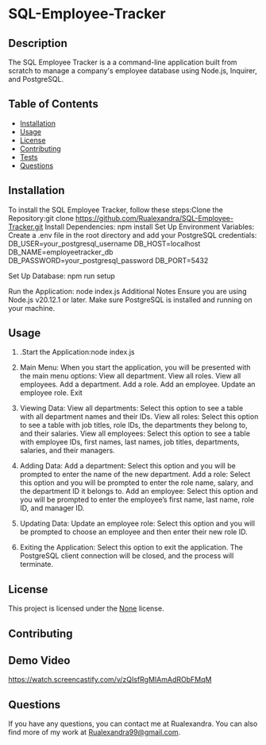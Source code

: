 # SQL-Employee-Tracker

## Description

The SQL Employee Tracker is a a command-line application built from scratch to manage a company's employee database using Node.js, Inquirer, and PostgreSQL.

## Table of Contents

- [Installation](#installation)
- [Usage](#usage)
- [License](#license)
- [Contributing](#contributing)
- [Tests](#tests)
- [Questions](#questions)

## Installation

To install the SQL Employee Tracker, follow these steps:Clone the Repository:git clone https://github.com/Rualexandra/SQL-Employee-Tracker.git
Install Dependencies: npm install
Set Up Environment Variables:
Create a .env file in the root directory and add your PostgreSQL credentials: DB_USER=your_postgresql_username
DB_HOST=localhost
DB_NAME=employeetracker_db
DB_PASSWORD=your_postgresql_password
DB_PORT=5432

Set Up Database:
npm run setup

Run the Application:
node index.js
Additional Notes
Ensure you are using Node.js v20.12.1 or later.
Make sure PostgreSQL is installed and running on your machine.

## Usage

1. .Start the Application:node index.js

2. Main Menu:
   When you start the application, you will be presented with the main menu options:
   View all department.
   View all roles.
   View all employees.
   Add a department.
   Add a role.
   Add an employee.
   Update an employee role.
   Exit

3. Viewing Data:
   View all departments: Select this option to see a table with all department names and their IDs.
   View all roles: Select this option to see a table with job titles, role IDs, the departments they belong to, and their salaries.
   View all employees: Select this option to see a table with employee IDs, first names, last names, job titles, departments, salaries, and their managers.

4. Adding Data:
   Add a department: Select this option and you will be prompted to enter the name of the new department.
   Add a role: Select this option and you will be prompted to enter the role name, salary, and the department ID it belongs to.
   Add an employee: Select this option and you will be prompted to enter the employee’s first name, last name, role ID, and manager ID.

5. Updating Data:
   Update an employee role: Select this option and you will be prompted to choose an employee and then enter their new role ID.

6. Exiting the Application: Select this option to exit the application. The PostgreSQL client connection will be closed, and the process will terminate.

## License

This project is licensed under the [None]() license.

## Contributing

## Demo Video

https://watch.screencastify.com/v/zQIsfRgMIAmAdRObFMqM


## Questions

If you have any questions, you can contact me at Rualexandra. You can also find more of my work at [Rualexandra99@gmail.com](https://github.com/Rualexandra).
